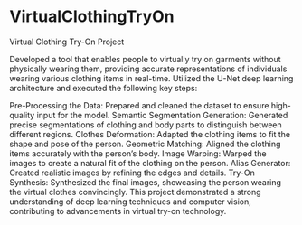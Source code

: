 # VirtualClothingTryOn
Virtual Clothing Try-On Project

Developed a tool that enables people to virtually try on garments without physically wearing them, providing accurate representations of individuals wearing various clothing items in real-time. Utilized the U-Net deep learning architecture and executed the following key steps:

Pre-Processing the Data: Prepared and cleaned the dataset to ensure high-quality input for the model.
Semantic Segmentation Generation: Generated precise segmentations of clothing and body parts to distinguish between different regions.
Clothes Deformation: Adapted the clothing items to fit the shape and pose of the person.
Geometric Matching: Aligned the clothing items accurately with the person’s body.
Image Warping: Warped the images to create a natural fit of the clothing on the person.
Alias Generator: Created realistic images by refining the edges and details.
Try-On Synthesis: Synthesized the final images, showcasing the person wearing the virtual clothes convincingly.
This project demonstrated a strong understanding of deep learning techniques and computer vision, contributing to advancements in virtual try-on technology.
